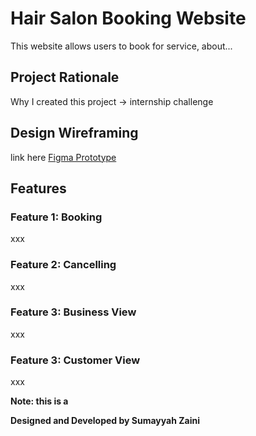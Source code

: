 # Hair Salon Booking Website 
This website allows users to book for service, about...

## Project Rationale

Why I created this project -> internship challenge 

## Design Wireframing
link here [Figma Prototype](figma.com)

## Features

### Feature 1: Booking
xxx

### Feature 2: Cancelling
xxx

### Feature 3: Business View
xxx

### Feature 3: Customer View
xxx

**Note: this is a**

**Designed and Developed by Sumayyah Zaini**

